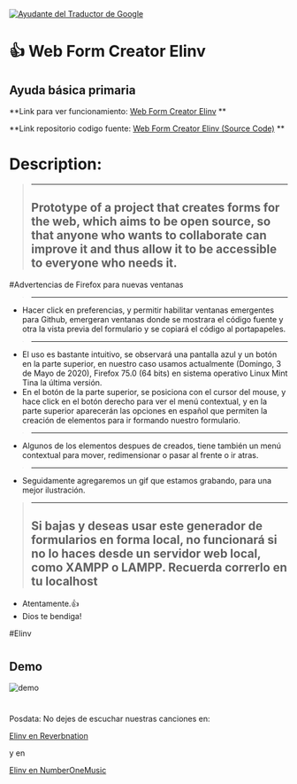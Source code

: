 <a href="https://www.google.com.ar/?gws_rd=ssl#q=elinv">
   <img src="./elinv.png" 
   title="Ayudante del Traductor de Google" alt="Ayudante del Traductor de Google">
</a><br>

# 👍 Web Form Creator Elinv
## Ayuda básica primaria
**Link para ver funcionamiento:
[Web Form Creator Elinv](https://elinv.github.io/elinv/)  **

**Link repositorio codigo fuente:
[Web Form Creator Elinv (Source Code)](https://github.com/Elinv/elinv)  **

# Description:
>------------
>Prototype of a project that creates forms for the web, which aims to be open source, so that anyone who wants to collaborate can improve it and thus allow it to be accessible to everyone who needs it.
>------------

#Advertencias de Firefox para nuevas ventanas
>------------
- Hacer click en preferencias, y permitir habilitar ventanas emergentes para Github, emergeran ventanas donde se mostrara el código fuente y otra la vista previa del formulario y se copiará el código al portapapeles.
>------------
- El uso es bastante intuitivo, se observará una pantalla azul y un botón en la parte superior, en nuestro caso usamos actualmente (Domingo, 3 de Mayo de 2020), Firefox 75.0 (64 bits) en sistema operativo Linux Mint Tina la última versión.
- En el botón de la parte superior, se posiciona con el cursor del mouse, y hace click en el botón derecho para ver el menú contextual, y en la parte superior aparecerán las opciones en español que permiten la creación de elementos para ir formando nuestro formulario.
>------------
- Algunos de los elementos despues de creados, tiene también un menú contextual para mover, redimensionar o pasar al frente o ir atras.
>------------
- Seguidamente agregaremos un gif que estamos grabando, para una mejor ilustración.
>------------
>Si bajas y deseas usar este generador de formularios en forma local, no funcionará si no lo haces desde un servidor web local, como XAMPP o LAMPP.
>Recuerda correrlo en tu localhost
>------------
- Atentamente.:+1:
- Dios te bendiga!

#Elinv

# 

## 	Demo

![demo](webformcreatorelinv_demo.gif)

# 

Posdata: No dejes de escuchar nuestras canciones en:

[Elinv en Reverbnation](https://www.reverbnation.com/elinv/songs)

y en 

[Elinv en NumberOneMusic](https://www.n1m.com/elinv)
# 
